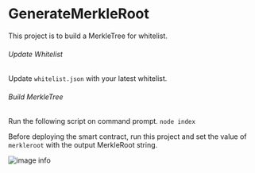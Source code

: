 # GenerateMerkleRoot
This project is to build a MerkleTree for whitelist.

###### Update Whitelist
Update `whitelist.json` with your latest whitelist.

###### Build MerkleTree
Run the following script on command prompt.
``` node index ```


Before deploying the smart contract, run this project and set the value of `merkleroot` with the output MerkleRoot string.

![image info](./example.png)